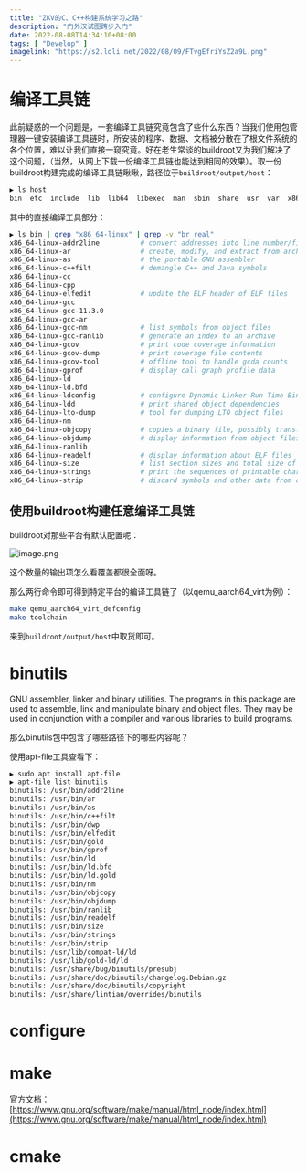 ```yaml
---
title: "ZKV的C、C++构建系统学习之路"
description: "门外汉试图跨步入门"
date: 2022-08-08T14:34:10+08:00
tags: [ "Develop" ]
imagelink: "https://s2.loli.net/2022/08/09/FTvgEfriYsZ2a9L.png"
---
```




# 编译工具链

此前疑惑的一个问题是，一套编译工具链究竟包含了些什么东西？当我们使用包管理器一键安装编译工具链时，所安装的程序、数据、文档被分散在了根文件系统的各个位置，难以让我们直接一窥究竟。好在老生常谈的buildroot又为我们解决了这个问题，（当然，从网上下载一份编译工具链也能达到相同的效果）。取一份buildroot构建完成的编译工具链瞅瞅，路径位于`buildroot/output/host`：

```sh
▶ ls host
bin  etc  include  lib  lib64  libexec  man  sbin  share  usr  var  x86_64-buildroot-linux-uclibc
```

其中的直接编译工具部分：

```sh
▶ ls bin | grep "x86_64-linux" | grep -v "br_real"
x86_64-linux-addr2line			# convert addresses into line number/file name pairs
x86_64-linux-ar					# create, modify, and extract from archives
x86_64-linux-as					# the portable GNU assembler
x86_64-linux-c++filt			# demangle C++ and Java symbols
x86_64-linux-cc
x86_64-linux-cpp
x86_64-linux-elfedit			# update the ELF header of ELF files
x86_64-linux-gcc
x86_64-linux-gcc-11.3.0
x86_64-linux-gcc-ar
x86_64-linux-gcc-nm				# list symbols from object files
x86_64-linux-gcc-ranlib			# generate an index to an archive
x86_64-linux-gcov				# print code coverage information
x86_64-linux-gcov-dump			# print coverage file contents
x86_64-linux-gcov-tool			# offline tool to handle gcda counts
x86_64-linux-gprof				# display call graph profile data
x86_64-linux-ld
x86_64-linux-ld.bfd
x86_64-linux-ldconfig			# configure Dynamic Linker Run Time Bindings
x86_64-linux-ldd				# print shared object dependencies
x86_64-linux-lto-dump			# tool for dumping LTO object files
x86_64-linux-nm
x86_64-linux-objcopy			# copies a binary file, possibly transforming it in the process
x86_64-linux-objdump			# display information from object files
x86_64-linux-ranlib
x86_64-linux-readelf			# display information about ELF files
x86_64-linux-size				# list section sizes and total size of binary files
x86_64-linux-strings			# print the sequences of printable characters in files
x86_64-linux-strip				# discard symbols and other data from object files
```

## 使用buildroot构建任意编译工具链

buildroot对那些平台有默认配置呢：

![image.png](https://s2.loli.net/2022/08/19/yHZsCwEfNFQ2v7I.png)

这个数量的输出项怎么看覆盖都很全面呀。

那么两行命令即可得到特定平台的编译工具链了（以qemu_aarch64_virt为例）：

```sh
make qemu_aarch64_virt_defconfig
make toolchain
```

来到`buildroot/output/host`中取货即可。

# binutils

GNU assembler, linker and binary utilities. The programs in this package are used to assemble, link and manipulate binary and object files. They may be used in conjunction with a compiler and various libraries to build programs.

那么binutils包中包含了哪些路径下的哪些内容呢？

使用apt-file工具查看下：

```sh
▶ sudo apt install apt-file
▶ apt-file list binutils
binutils: /usr/bin/addr2line
binutils: /usr/bin/ar
binutils: /usr/bin/as
binutils: /usr/bin/c++filt
binutils: /usr/bin/dwp
binutils: /usr/bin/elfedit
binutils: /usr/bin/gold
binutils: /usr/bin/gprof
binutils: /usr/bin/ld
binutils: /usr/bin/ld.bfd
binutils: /usr/bin/ld.gold
binutils: /usr/bin/nm
binutils: /usr/bin/objcopy
binutils: /usr/bin/objdump
binutils: /usr/bin/ranlib
binutils: /usr/bin/readelf
binutils: /usr/bin/size
binutils: /usr/bin/strings
binutils: /usr/bin/strip
binutils: /usr/lib/compat-ld/ld
binutils: /usr/lib/gold-ld/ld
binutils: /usr/share/bug/binutils/presubj
binutils: /usr/share/doc/binutils/changelog.Debian.gz
binutils: /usr/share/doc/binutils/copyright
binutils: /usr/share/lintian/overrides/binutils
```



# configure

# make

官方文档：[https://www.gnu.org/software/make/manual/html_node/index.html](https://www.gnu.org/software/make/manual/html_node/index.html)



# cmake

